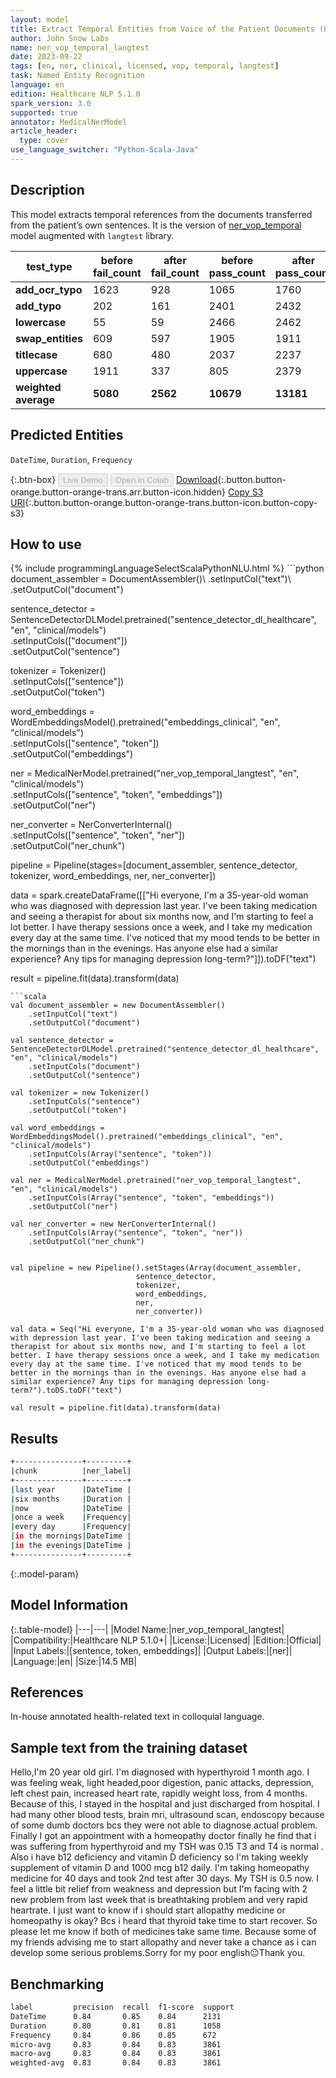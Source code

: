 ```yaml
---
layout: model
title: Extract Temporal Entities from Voice of the Patient Documents (LangTest)
author: John Snow Labs
name: ner_vop_temporal_langtest
date: 2023-09-22
tags: [en, ner, clinical, licensed, vop, temporal, langtest]
task: Named Entity Recognition
language: en
edition: Healthcare NLP 5.1.0
spark_version: 3.0
supported: true
annotator: MedicalNerModel
article_header:
  type: cover
use_language_switcher: "Python-Scala-Java"
---
```


## Description

This model extracts temporal references from the documents transferred from the patient’s own sentences. It is the version of [ner_vop_temporal](https://nlp.johnsnowlabs.com/2023/06/06/ner_vop_temporal_en.html) model augmented with `langtest` library.

| **test_type**        | **before fail_count** | **after fail_count** | **before pass_count** | **after pass_count** | **minimum pass_rate** | **before pass_rate** | **after pass_rate** |
|----------------------|-----------------------|----------------------|-----------------------|----------------------|-----------------------|----------------------|---------------------|
| **add_ocr_typo**     | 1623                  | 928                  | 1065                  | 1760                 | 60%                   | 40%                  | 65%                 |
| **add_typo**         | 202                   | 161                  | 2401                  | 2432                 | 70%                   | 92%                  | 94%                 |
| **lowercase**        | 55                    | 59                   | 2466                  | 2462                 | 70%                   | 98%                  | 98%                 |
| **swap_entities**    | 609                   | 597                  | 1905                  | 1911                 | 70%                   | 76%                  | 76%                 |
| **titlecase**        | 680                   | 480                  | 2037                  | 2237                 | 70%                   | 75%                  | 82%                 |
| **uppercase**        | 1911                  | 337                  | 805                   | 2379                 | 70%                   | 30%                  | 88%                 |
| **weighted average** | **5080**              | **2562**             | **10679**             | **13181**            | **68%**               | **67.76%**           | **83.73%**          |

## Predicted Entities

`DateTime`, `Duration`, `Frequency`

{:.btn-box}
<button class="button button-orange" disabled>Live Demo</button>
<button class="button button-orange" disabled>Open in Colab</button>
[Download](https://s3.amazonaws.com/auxdata.johnsnowlabs.com/clinical/models/ner_vop_temporal_langtest_en_5.1.0_3.0_1695369554858.zip){:.button.button-orange.button-orange-trans.arr.button-icon.hidden}
[Copy S3 URI](s3://auxdata.johnsnowlabs.com/clinical/models/ner_vop_temporal_langtest_en_5.1.0_3.0_1695369554858.zip){:.button.button-orange.button-orange-trans.button-icon.button-copy-s3}

## How to use



<div class="tabs-box" markdown="1">
{% include programmingLanguageSelectScalaPythonNLU.html %}
```python
document_assembler = DocumentAssembler()\
    .setInputCol("text")\
    .setOutputCol("document")

sentence_detector = SentenceDetectorDLModel.pretrained("sentence_detector_dl_healthcare", "en", "clinical/models")\
    .setInputCols(["document"])\
    .setOutputCol("sentence")

tokenizer = Tokenizer() \
    .setInputCols(["sentence"]) \
    .setOutputCol("token")

word_embeddings = WordEmbeddingsModel().pretrained("embeddings_clinical", "en", "clinical/models")\
    .setInputCols(["sentence", "token"]) \
    .setOutputCol("embeddings")                

ner = MedicalNerModel.pretrained("ner_vop_temporal_langtest", "en", "clinical/models") \
    .setInputCols(["sentence", "token", "embeddings"]) \
    .setOutputCol("ner")

ner_converter = NerConverterInternal() \
    .setInputCols(["sentence", "token", "ner"]) \
    .setOutputCol("ner_chunk")

pipeline = Pipeline(stages=[document_assembler,
                            sentence_detector,
                            tokenizer,
                            word_embeddings,
                            ner,
                            ner_converter])

data = spark.createDataFrame([["Hi everyone, I'm a 35-year-old woman who was diagnosed with depression last year. I've been taking medication and seeing a therapist for about six months now, and I'm starting to feel a lot better. I have therapy sessions once a week, and I take my medication every day at the same time. I've noticed that my mood tends to be better in the mornings than in the evenings. Has anyone else had a similar experience? Any tips for managing depression long-term?"]]).toDF("text")

result = pipeline.fit(data).transform(data)
```
```scala
val document_assembler = new DocumentAssembler()
    .setInputCol("text")
    .setOutputCol("document")
    
val sentence_detector = SentenceDetectorDLModel.pretrained("sentence_detector_dl_healthcare", "en", "clinical/models")
    .setInputCols("document")
    .setOutputCol("sentence")
    
val tokenizer = new Tokenizer()
    .setInputCols("sentence")
    .setOutputCol("token")
    
val word_embeddings = WordEmbeddingsModel().pretrained("embeddings_clinical", "en", "clinical/models")
    .setInputCols(Array("sentence", "token"))
    .setOutputCol("embeddings")                
    
val ner = MedicalNerModel.pretrained("ner_vop_temporal_langtest", "en", "clinical/models")
    .setInputCols(Array("sentence", "token", "embeddings"))
    .setOutputCol("ner")
    
val ner_converter = new NerConverterInternal()
    .setInputCols(Array("sentence", "token", "ner"))
    .setOutputCol("ner_chunk")

        
val pipeline = new Pipeline().setStages(Array(document_assembler,
                            sentence_detector,
                            tokenizer,
                            word_embeddings,
                            ner,
                            ner_converter))    

val data = Seq("Hi everyone, I'm a 35-year-old woman who was diagnosed with depression last year. I've been taking medication and seeing a therapist for about six months now, and I'm starting to feel a lot better. I have therapy sessions once a week, and I take my medication every day at the same time. I've noticed that my mood tends to be better in the mornings than in the evenings. Has anyone else had a similar experience? Any tips for managing depression long-term?").toDS.toDF("text")

val result = pipeline.fit(data).transform(data)
```
</div>

## Results

```bash
+---------------+---------+
|chunk          |ner_label|
+---------------+---------+
|last year      |DateTime |
|six months     |Duration |
|now            |DateTime |
|once a week    |Frequency|
|every day      |Frequency|
|in the mornings|DateTime |
|in the evenings|DateTime |
+---------------+---------+
```

{:.model-param}
## Model Information

{:.table-model}
|---|---|
|Model Name:|ner_vop_temporal_langtest|
|Compatibility:|Healthcare NLP 5.1.0+|
|License:|Licensed|
|Edition:|Official|
|Input Labels:|[sentence, token, embeddings]|
|Output Labels:|[ner]|
|Language:|en|
|Size:|14.5 MB|

## References

In-house annotated health-related text in colloquial language.

## Sample text from the training dataset

Hello,I'm 20 year old girl. I'm diagnosed with hyperthyroid 1 month ago. I was feeling weak, light headed,poor digestion, panic attacks, depression, left chest pain, increased heart rate, rapidly weight loss,  from 4 months. Because of this, I stayed in the hospital and just discharged from hospital. I had many other blood tests, brain mri, ultrasound scan, endoscopy because of some dumb doctors bcs they were not able to diagnose actual problem. Finally I got an appointment with a homeopathy doctor finally he find that i was suffering from hyperthyroid and my TSH was 0.15 T3 and T4 is normal . Also i have b12 deficiency and vitamin D deficiency so I'm taking weekly supplement of vitamin D and 1000 mcg b12 daily. I'm taking homeopathy medicine for 40 days and took 2nd test after 30 days. My TSH is 0.5 now. I feel a little bit relief from weakness and depression but I'm facing with 2 new problem from last week that is breathtaking problem and very rapid heartrate. I just want to know if i should start allopathy medicine or homeopathy is okay? Bcs i heard that thyroid take time to start recover. So please let me know if both of medicines take same time. Because some of my friends advising me to start allopathy and never take a chance as i can develop some serious problems.Sorry for my poor english😐Thank you.

## Benchmarking

```bash
label         precision  recall  f1-score  support 
DateTime      0.84       0.85    0.84      2131    
Duration      0.80       0.81    0.81      1058    
Frequency     0.84       0.86    0.85      672     
micro-avg     0.83       0.84    0.83      3861    
macro-avg     0.83       0.84    0.83      3861    
weighted-avg  0.83       0.84    0.83      3861
```